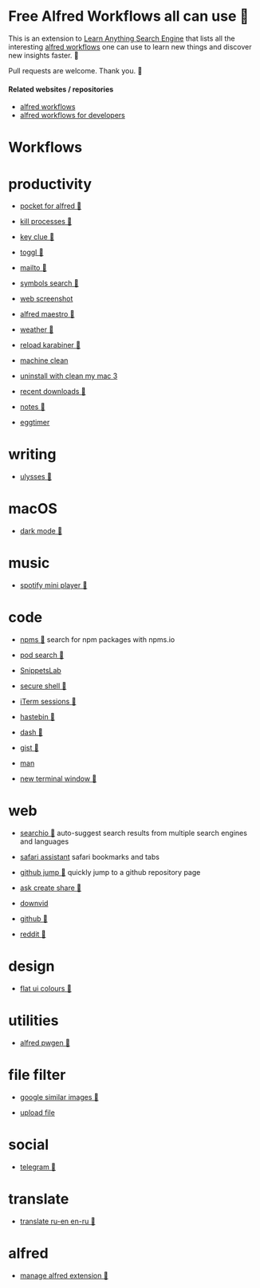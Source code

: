 # Free Alfred Workflows all can use 🎩

This is an extension to [Learn Anything Search Engine](https://learn-anything.xyz/) that lists all the interesting [alfred workflows](https://www.alfredapp.com/workflows/) one can use to learn new things and discover new insights faster. 🔭

Pull requests are welcome. Thank you. 💙


#### Related websites / repositories 

- [alfred workflows](https://github.com/zenorocha/alfred-workflows)
- [alfred workflows for developers](https://github.com/willfarrell/alfred-workflows)

# Workflows

# productivity


- [pocket for alfred 🐙](https://github.com/fniephaus/alfred-pocket)

- [kill processes 🐙](https://github.com/ngreenstein/alfred-process-killer)

- [key clue 🐙](https://github.com/zhaocai/alfred2-keylue-workflow)

- [toggl 🐙](https://github.com/jason0x43/alfred-toggl)

- [mailto 🐙](https://github.com/deanishe/alfred-mailto)

- [symbols search 🐙](https://github.com/bevesce/unicode-symbols-search)

- [web screenshot](https://www.alfredforum.com/topic/8385-webscreenshot-%E2%80%94-take-screenshots-directly-to-the-web/)

- [alfred maestro 🐙](https://github.com/iansinnott/alfred-maestro)

- [weather 🐙](https://github.com/jason0x43/alfred-weather)

- [reload karabiner 🐙](https://github.com/nikitavoloboev/alfred-karabiner)

- [machine clean](http://www.packal.org/workflow/machineclean)

- [uninstall with clean my mac 3](http://www.packal.org/workflow/uninstall-cleanmymac-3)

- [recent downloads 🐙](https://github.com/ddjfreedom/recent-downloads-alfred-v2)

- [notes 🐙](https://github.com/surrealroad/alfred-notes)

- [eggtimer](http://www.packal.org/workflow/eggtimer-2)


# writing


- [ulysses 🐙](https://github.com/robwalton/alfred-ulysses-workflow)


# macOS


- [dark mode 🐙](https://github.com/sindresorhus/alfred-dark-mode)


# music


- [spotify mini player 🐙](https://github.com/vdesabou/alfred-spotify-mini-player)


# code


- [npms 🐙](https://github.com/sindresorhus/alfred-npms)
  search for npm packages with npms.io

- [pod search 🐙](https://github.com/BenchR267/Pod-Search-Alfred)

- [SnippetsLab](https://www.renfei.org/snippets-lab/manual/mac/tips-and-tricks/alfred-integration.html)

- [secure shell 🐙](https://github.com/deanishe/alfred-ssh)

- [iTerm sessions 🐙](https://github.com/madvas/alfred-iterm-sessions)

- [hastebin 🐙](https://github.com/jvandyke/alfred-hastebin)

- [dash 🐙](https://github.com/Kapeli/Dash-Alfred-Workflow)

- [gist 🐙](https://github.com/danielecook/gist-alfred)

- [man](https://www.alfredforum.com/topic/1071-unix-man-page-workflow/)

- [new terminal window 🐙](https://github.com/miromannino/alfred-new-terminal-window)


# web


- [searchio 🐙](https://github.com/deanishe/alfred-searchio)
  auto-suggest search results from multiple search engines and languages

- [safari assistant](https://git.deanishe.net/deanishe/alfred-safari-assistant)
  safari bookmarks and tabs

- [github jump 🐙](https://github.com/lox/alfred-github-jump)
  quickly jump to a github repository page

- [ask create share 🐙](https://github.com/nikitavoloboev/alfred-ask-create-share)

- [downvid](http://www.packal.org/workflow/downvid)

- [github 🐙](https://github.com/gharlan/alfred-github-workflow)

- [reddit 🐙](https://github.com/deanishe/alfred-reddit)


# design


- [flat ui colours 🐙](https://github.com/mi-ca/alfredapp_flatuicolors_workflow)


# utilities


- [alfred pwgen 🐙](https://github.com/deanishe/alfred-pwgen)


# file filter


- [google similar images 🐙](https://github.com/deanishe/alfred-similar-image-search)

- [upload file](http://www.packal.org/workflow/uploadfile)


# social


- [telegram 🐙](https://github.com/Jamesits/alfred-workflow-telegram)


# translate


- [translate ru-en en-ru 🐙](https://github.com/podgorniy/alfred-translate)


# alfred


- [manage alfred extension 🐙](https://github.com/jmjeong/alfred-extension)

